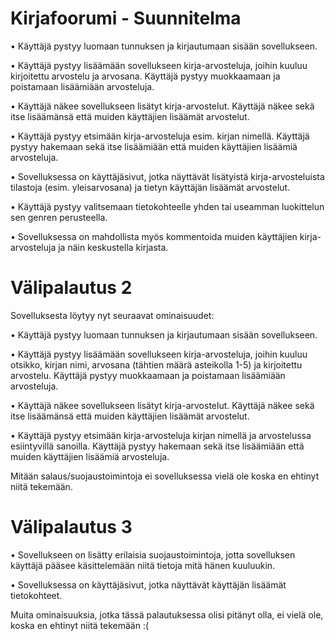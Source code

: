 # Kirjafoorumi - Suunnitelma

• Käyttäjä pystyy luomaan tunnuksen ja kirjautumaan sisään sovellukseen.

• Käyttäjä pystyy lisäämään sovellukseen kirja-arvosteluja, joihin kuuluu kirjoitettu arvostelu ja arvosana. Käyttäjä pystyy muokkaamaan ja poistamaan lisäämiään arvosteluja. 

• Käyttäjä näkee sovellukseen lisätyt kirja-arvostelut. Käyttäjä näkee sekä itse lisäämänsä että muiden käyttäjien lisäämät arvostelut.

• Käyttäjä pystyy etsimään kirja-arvosteluja esim. kirjan nimellä. Käyttäjä pystyy hakemaan sekä itse lisäämiään että muiden käyttäjien lisäämiä arvosteluja.

• Sovelluksessa on käyttäjäsivut, jotka näyttävät lisätyistä kirja-arvosteluista tilastoja (esim. yleisarvosana) ja tietyn käyttäjän lisäämät arvostelut.

• Käyttäjä pystyy valitsemaan tietokohteelle yhden tai useamman luokittelun sen genren perusteella.

• Sovelluksessa on mahdollista myös kommentoida muiden käyttäjien kirja-arvosteluja ja näin keskustella kirjasta. 


# Välipalautus 2
Sovelluksesta löytyy nyt seuraavat ominaisuudet:

• Käyttäjä pystyy luomaan tunnuksen ja kirjautumaan sisään sovellukseen.

• Käyttäjä pystyy lisäämään sovellukseen kirja-arvosteluja, joihin kuuluu otsikko, kirjan nimi, arvosana (tähtien määrä asteikolla 1-5) ja kirjoitettu arvostelu. Käyttäjä pystyy muokkaamaan ja poistamaan lisäämiään arvosteluja. 

• Käyttäjä näkee sovellukseen lisätyt kirja-arvostelut. Käyttäjä näkee sekä itse lisäämänsä että muiden käyttäjien lisäämät arvostelut.

• Käyttäjä pystyy etsimään kirja-arvosteluja kirjan nimellä ja arvostelussa esiintyvillä sanoilla. Käyttäjä pystyy hakemaan sekä itse lisäämiään että muiden käyttäjien lisäämiä arvosteluja.

Mitään salaus/suojaustoimintoja ei sovelluksessa vielä ole koska en ehtinyt niitä tekemään. 

# Välipalautus 3

• Sovellukseen on lisätty erilaisia suojaustoimintoja, jotta sovelluksen käyttäjä pääsee käsittelemään niitä tietoja mitä hänen kuuluukin.

• Sovelluksessa on käyttäjäsivut, jotka näyttävät käyttäjän lisäämät tietokohteet.

Muita ominaisuuksia, jotka tässä palautuksessa olisi pitänyt olla, ei vielä ole, koska en ehtinyt niitä tekemään :(

